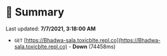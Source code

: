 # 📖 Summary
Last updated: **7/7/2021, 3:18:00 AM**

- `GET` [https://Bhadwa-sala.toxicblte.repl.co](https://Bhadwa-sala.toxicblte.repl.co) - **Down** (74458ms)
